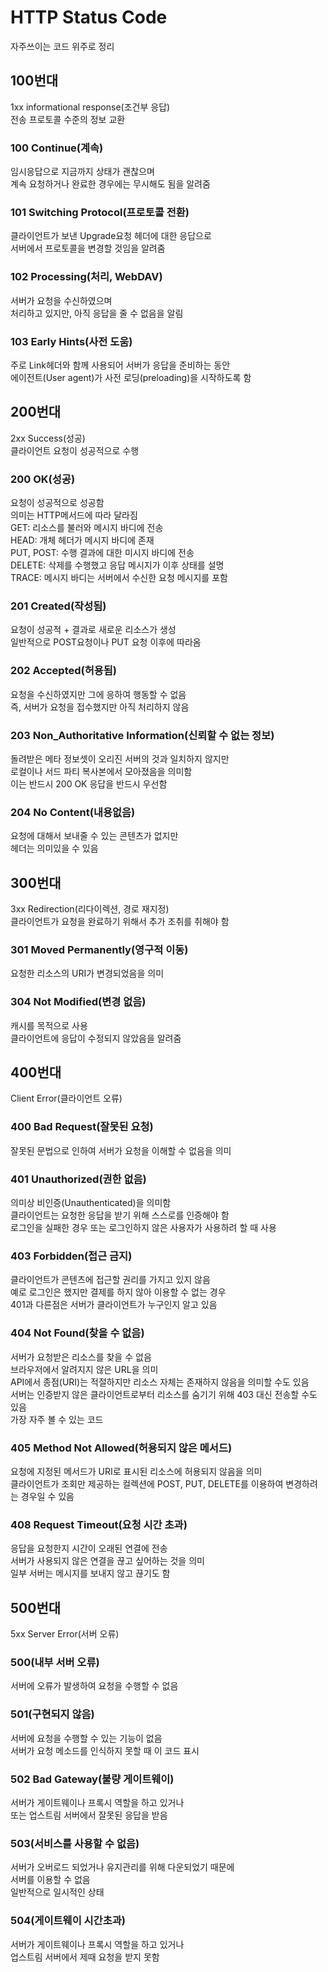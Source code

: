 # HTTP Status Code  
자주쓰이는 코드 위주로 정리   
   
## 100번대 
1xx informational response(조건부 응답)   
전송 프로토콜 수준의 정보 교환   
   
### 100 Continue(계속)
임시응답으로 지금까지 상태가 괜찮으며   
계속 요청하거나 완료한 경우에는 무시해도 됨을 알려줌   
   
### 101 Switching Protocol(프로토콜 전환)
클라이언트가 보낸 Upgrade요청 헤더에 대한 응답으로   
서버에서 프로토콜을 변경할 것임을 알려줌   

### 102 Processing(처리, WebDAV)
서버가 요청을 수신하였으며   
처리하고 있지만, 아직 응답을 줄 수 없음을 알림   
   
### 103 Early Hints(사전 도움)
주로 Link헤더와 함께 사용되어 서버가 응답을 준비하는 동안   
에이전트(User agent)가 사전 로딩(preloading)을 시작하도록 함   

## 200번대
2xx Success(성공)   
클라이언트 요청이 성공적으로 수행   
   
### 200 OK(성공)
요청이 성공적으로 성공함   
의미는 HTTP메서드에 따라 달라짐   
GET: 리소스를 불러와 메시지 바디에 전송   
HEAD: 개체 헤더가 메시지 바디에 존재   
PUT, POST: 수행 결과에 대한 미시지 바디에 전송   
DELETE: 삭제를 수행했고 응답 메시지가 이후 상태를 설명   
TRACE: 메시지 바디는 서버에서 수신한 요청 메시지를 포함   
   
### 201 Created(작성됨)   
요청이 성공적 + 결과로 새로운 리소스가 생성   
일반적으로 POST요청이나 PUT 요청 이후에 따라옴   
   
   
### 202 Accepted(허용됨)
요청을 수신하였지만 그에 응하여 행동할 수 없음   
즉, 서버가 요청을 접수했지만 아직 처리하지 않음   
   
### 203 Non_Authoritative Information(신뢰할 수 없는 정보)
돌려받은 메타 정보셋이 오리진 서버의 것과 일치하지 않지만   
로컬이나 서드 파티 복사본에서 모아졌음을 의미함   
이는 반드시 200 OK 응답을 반드시 우선함  

### 204 No Content(내용없음)
요청에 대해서 보내줄 수 있는 콘텐츠가 없지만   
헤더는 의미있을 수 있음   
   
## 300번대
3xx Redirection(리다이렉션, 경로 재지정)   
클라이언트가 요청을 완료하기 위해서 추가 조취를 취해야 함   
   
### 301 Moved Permanently(영구적 이동)
요청한 리소스의 URI가 변경되었음을 의미   
   
### 304 Not Modified(변경 없음)
캐시를 목적으로 사용   
클라이언트에 응답이 수정되지 않았음을 알려줌   
   
## 400번대
Client Error(클라이언트 오류)   
   
### 400 Bad Request(잘못된 요청)
잘못된 문법으로 인하여 서버가 요청을 이해할 수 없음을 의미   
   
### 401 Unauthorized(권한 없음)
의미상 비인증(Unauthenticated)을 의미함   
클라이언트는 요청한 응답을 받기 위해 스스로를 인증해야 함   
로그인을 실패한 경우 또는 로그인하지 않은 사용자가 사용하려 할 때 사용   
   
### 403 Forbidden(접근 금지)
클라이언트가 콘텐츠에 접근할 권리를 가지고 있지 않음   
예로 로그인은 했지만 결제를 하지 않아 이용할 수 없는 경우   
401과 다른점은 서버가 클라이언트가 누구인지 알고 있음   

### 404 Not Found(찾을 수 없음)
서버가 요청받은 리소스를 찾을 수 없음   
브라우저에서 알려지지 않은 URL을 의미   
API에서 종점(URI)는 적절하지만 리소스 자체는 존재하지 않음을 의미할 수도 있음   
서버는 인증받지 않은 클라이언트로부터 리소스를 숨기기 위해 403 대신 전송할 수도 있음   
가장 자주 볼 수 있는 코드   
   
### 405 Method Not Allowed(허용되지 않은 메서드)
요청에 지정된 메서드가 URI로 표시된 리소스에 허용되지 않음을 의미   
클라이언트가 조회만 제공하는 컬렉션에 POST, PUT, DELETE를 이용하여 변경하려는 경우일 수 있음   
   
### 408 Request Timeout(요청 시간 초과)
응답을 요청한지 시간이 오래된 연결에 전송   
서버가 사용되지 않은 연결을 끊고 싶어하는 것을 의미   
일부 서버는 메시지를 보내지 않고 끊기도 함   
   
## 500번대
5xx Server Error(서버 오류)   
   
### 500(내부 서버 오류)
서버에 오류가 발생하여 요청을 수행할 수 없음   
   
### 501(구현되지 않음)
서버에 요청을 수행할 수 있는 기능이 없음   
서버가 요청 메소드를 인식하지 못할 때 이 코드 표시   
   
### 502 Bad Gateway(불량 게이트웨이)
서버가 게이트웨이나 프록시 역할을 하고 있거나   
또는 업스트림 서버에서 잘못된 응답을 받음   
   
### 503(서비스를 사용할 수 없음)
서버가 오버로드 되었거나 유지관리를 위해 다운되었기 때문에   
서버를 이용할 수 없음   
일반적으로 일시적인 상태   
   
### 504(게이트웨이 시간초과)
서버가 게이트웨이나 프록시 역할을 하고 있거나   
업스트림 서버에서 제때 요청을 받지 못함   

